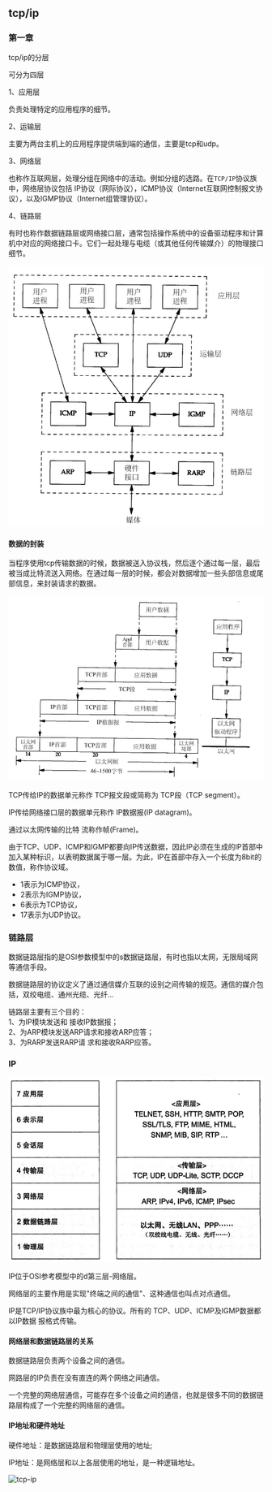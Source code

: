 ## tcp/ip

### 第一章

tcp/ip的分层

可分为四层  

1、应用层

负责处理特定的应用程序的细节。   

2、运输层  

主要为两台主机上的应用程序提供端到端的通信，主要是tcp和udp。   

3、网络层  

也称作互联网层，处理分组在网络中的活动。例如分组的选路。在`TCP/IP`协议族中，网络层协议包括 IP协议（网际协议），ICMP协议（Internet互联网控制报文协议），以及IGMP协议（Internet组管理协议）。  

4、链路层  

有时也称作数据链路层或网络接口层，通常包括操作系统中的设备驱动程序和计算机中对应的网络接口卡。它们一起处理与电缆（或其他任何传输媒介）的物理接口细节。  

![channel](/img/tcp-ip_1.jpg?raw=true)

#### 数据的封装

当程序使用tcp传输数据的时候，数据被送入协议栈，然后逐个通过每一层，最后被当成比特流送入网络。在通过每一层的时候，都会对数据增加一些头部信息或尾部信息，来封装请求的数据。  

![channel](/img/tcp-ip_2.jpg?raw=true)

TCP传给IP的数据单元称作 TCP报文段或简称为 TCP段（TCP segment）。  

IP传给网络接口层的数据单元称作 IP数据报(IP datagram)。  

通过以太网传输的比特 流称作帧(Frame)。  

由于TCP、UDP、ICMP和IGMP都要向IP传送数据，因此IP必须在生成的IP首部中加入某种标识，以表明数据属于哪一层。为此，IP在首部中存入一个长度为8bit的数值，称作协议域。  

- 1表示为ICMP协议，
- 2表示为IGMP协议，
- 6表示为TCP协议， 
- 17表示为UDP协议。  

### 链路层

数据链路层指的是OSI参数模型中的s数据链路层，有时也指以太网，无限局域网等通信手段。   

数据链路层的协议定义了通过通信媒介互联的设别之间传输的规范。通信的媒介包括，双绞电缆、通州光缆、光纤... 

链路层主要有三个目的：  
1、为IP模块发送和 接收IP数据报；  
2、为ARP模块发送ARP请求和接收ARP应答；  
3、为RARP发送RARP请 求和接收RARP应答。   

### IP

![channel](/img/tcp-ip_3.jpg?raw=true)

IP位于OSI参考模型中的d第三层-网络层。   

网络层的主要作用是实现"终端之间的通信"、这种通信也叫点对点通信。   

IP是TCP/IP协议族中最为核心的协议。所有的 TCP、UDP、ICMP及IGMP数据都以IP数据 报格式传输。  

#### 网络层和数据链路层的关系

数据链路层负责两个设备之间的通信。   

网路层的IP负责在没有直连的两个网络之间通信。   

一个完整的网络层通信，可能存在多个设备之间的通信，也就是很多不同的数据链路层构成了一个完整的网络层的通信。   

#### IP地址和硬件地址

硬件地址：是数据链路层和物理层使用的地址;    

IP地址：是网络层和以上各层使用的地址，是一种逻辑地址。  

<img src="/img/ip_4.jpg" width = "978" height = "322" alt="tcp-ip" align="center" />






